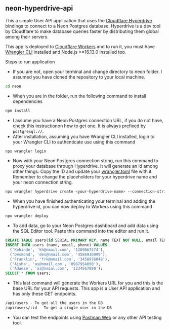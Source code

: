 ## neon-hyperdrive-api

This a simple User API application that uses the [Cloudflare Hyperdrive](https://developers.cloudflare.com/hyperdrive/) bindings to connect to a Neon Postgres database. Hyperdrive is a dev tool by Cloudflare to make database queries faster by distributing them global among their servers.

This app is deployed to [Cloudflare Workers](https://developers.cloudflare.com/workers/) and to run it, you must have [Wrangler CLI](https://developers.cloudflare.com/workers/wrangler/) installed and Node.js >=16.13.0 installed too.

Steps to run application
- If you are not, open your terminal and change directory to neon folder. I assumed you have cloned the repository to your local machine.
```bash
cd neon
```
- When you are in the folder, run the following command to install dependencies
```bash
npm install
```
- I assume you have a Neon Postgres connection URL, if you do not have, check this [instruction](https://neon.tech/docs/connect/connect-from-any-app)on how to get one. It is always prefixed by `postgresql://`.
- After installation, assuming you have Wrangler CLI installed, login to your Wrangler CLI to authenticate use using this command
```bash
npx wrangler login
```
- Now with your Neon Postgres connection string, run this command to proxy your database through Hyperdrive. It will generate an id among other things. Copy the ID and update your [wrangler.toml](/neon/wrangler.toml) file with it. Remember to change the placeholders for your hyperdrive name and your neon connection string.
```bash
npx wrangler hyperdrive create <your-hyperdrive-name> --connection-string="your-neon-connection-string"
```
- When you have finished authenticating your terminal and adding the hyperdrive id, you can now deploy to Workers using this command
```bash
npx wrangler deploy
```
- To add data, go to your Neon Postgres dashboard and add data using the SQL Editor tool. Paste this command into the editor and run it.
```sql
CREATE TABLE users(id SERIAL PRIMARY KEY, name TEXT NOT NULL, email TEXT NOT NULL, phone TEXT NOT NULL);
INSERT INTO users (name, email, phone) VALUES
  ('Kehinde', 'kh@nmail.com', '1209867574'),
  ('Desmond', 'des@nmail.com', '4584930999'),
  ('Franklin', 'frk@nmail.com', '3458976048'),
  ('Aisha', 'as@nmail.com', '0987954890'),
  ('Adaeze', 'az@nmial.com', '1234567890');
SELECT * FROM users;
```
- This last command will generate the Workers URL for you and this is the base URL for your API requests. This app is a User API application and has only these GET endpoints.
```bash
/api/users - To get all the users in the DB
/api/users/:id - To get a single user in the DB
```
- You can test the endpoints using [Postman Web](https://go.postman.co/home) or any other API testing tool.